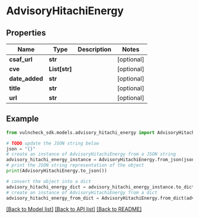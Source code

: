 # AdvisoryHitachiEnergy


## Properties

Name | Type | Description | Notes
------------ | ------------- | ------------- | -------------
**csaf_url** | **str** |  | [optional] 
**cve** | **List[str]** |  | [optional] 
**date_added** | **str** |  | [optional] 
**title** | **str** |  | [optional] 
**url** | **str** |  | [optional] 

## Example

```python
from vulncheck_sdk.models.advisory_hitachi_energy import AdvisoryHitachiEnergy

# TODO update the JSON string below
json = "{}"
# create an instance of AdvisoryHitachiEnergy from a JSON string
advisory_hitachi_energy_instance = AdvisoryHitachiEnergy.from_json(json)
# print the JSON string representation of the object
print(AdvisoryHitachiEnergy.to_json())

# convert the object into a dict
advisory_hitachi_energy_dict = advisory_hitachi_energy_instance.to_dict()
# create an instance of AdvisoryHitachiEnergy from a dict
advisory_hitachi_energy_from_dict = AdvisoryHitachiEnergy.from_dict(advisory_hitachi_energy_dict)
```
[[Back to Model list]](../README.md#documentation-for-models) [[Back to API list]](../README.md#documentation-for-api-endpoints) [[Back to README]](../README.md)


